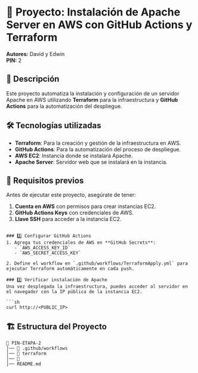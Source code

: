 # 📌 Proyecto: Instalación de Apache Server en AWS con GitHub Actions y Terraform

**Autores:** David y Edwin  
**PIN:** 2  

## 🚀 Descripción  
Este proyecto automatiza la instalación y configuración de un servidor Apache en AWS utilizando **Terraform** para la infraestructura y **GitHub Actions** para la automatización del despliegue.

## 🛠 Tecnologías utilizadas  
- **Terraform**: Para la creación y gestión de la infraestructura en AWS.  
- **GitHub Actions**: Para la automatización del proceso de despliegue.  
- **AWS EC2**: Instancia donde se instalará Apache.  
- **Apache Server**: Servidor web que se instalará en la instancia.  

## 📌 Requisitos previos  
Antes de ejecutar este proyecto, asegúrate de tener:  
1. **Cuenta en AWS** con permisos para crear instancias EC2.  
3. **GitHub Actions Keys** con credenciales de AWS.  
4. **Llave SSH** para acceder a la instancia EC2.  


```

### 2️⃣ Configurar GitHub Actions  
1. Agrega tus credenciales de AWS en **GitHub Secrets**:  
   - `AWS_ACCESS_KEY_ID`  
   - `AWS_SECRET_ACCESS_KEY`  

2. Define el workflow en `.github/workflows/TerraformApply.yml` para ejecutar Terraform automáticamente en cada push.  

### 3️⃣ Verificar instalación de Apache  
Una vez desplegada la infraestructura, puedes acceder al servidor en el navegador con la IP pública de la instancia EC2.  

```sh
curl http://<PUBLIC_IP>
```

## 🏗 Estructura del Proyecto  

```
📂 PIN-ETAPA-2
│── 📂 .github/workflows
│── 📂 terraform
│── 📂 
│── README.md  
```
